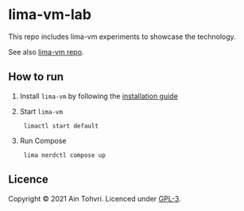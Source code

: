 # lima-vm-lab

This repo includes lima-vm experiments to showcase the technology.

See also [lima-vm repo](https://github.com/lima-vm/lima).

## How to run

1. Install `lima-vm` by following the [installation guide](https://github.com/lima-vm/lima#installation)
2. Start `lima-vm`

        limactl start default

3. Run Compose

        lima nerdctl compose up

## Licence

Copyright © 2021 Ain Tohvri. Licenced under [GPL-3](LICENSE).
